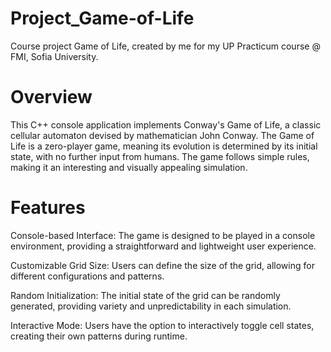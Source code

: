 # Project_Game-of-Life
Course project Game of Life, created by me for my UP Practicum course @ FMI, Sofia University.

# Overview
This C++ console application implements Conway's Game of Life, a classic cellular automaton devised by mathematician John Conway. 
The Game of Life is a zero-player game, meaning its evolution is determined by its initial state, with no further input from humans. 
The game follows simple rules, making it an interesting and visually appealing simulation.

# Features
Console-based Interface: The game is designed to be played in a console environment, providing a straightforward and lightweight user experience.

Customizable Grid Size: Users can define the size of the grid, allowing for different configurations and patterns.

Random Initialization: The initial state of the grid can be randomly generated, providing variety and unpredictability in each simulation.

Interactive Mode: Users have the option to interactively toggle cell states, creating their own patterns during runtime.
